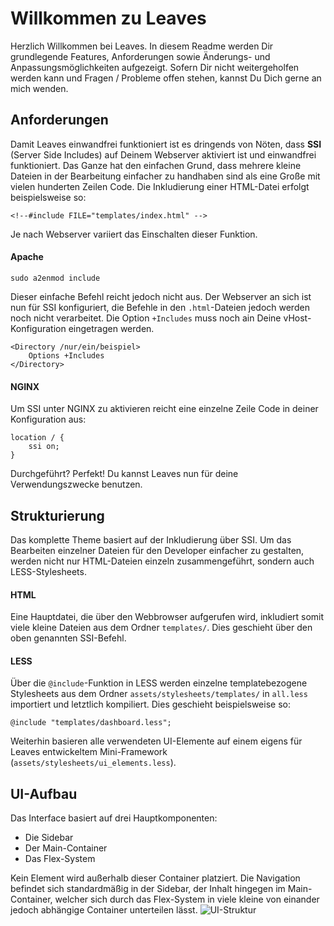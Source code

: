 
# Willkommen zu Leaves
Herzlich Willkommen bei Leaves. In diesem Readme werden Dir grundlegende Features, Anforderungen sowie Änderungs- und Anpassungsmöglichkeiten aufgezeigt. Sofern Dir nicht weitergeholfen werden kann und Fragen / Probleme offen stehen, kannst Du Dich gerne an mich wenden.

## Anforderungen
Damit Leaves einwandfrei funktioniert ist es dringends von Nöten, dass **SSI** (Server Side Includes) auf Deinem Webserver aktiviert ist und einwandfrei funktioniert. Das Ganze hat den einfachen Grund, dass mehrere kleine Dateien in der Bearbeitung einfacher zu handhaben sind als eine Große mit vielen hunderten Zeilen Code. 
Die Inkludierung einer HTML-Datei erfolgt beispielsweise so:
```
<!--#include FILE="templates/index.html" -->
```

Je nach Webserver variiert das Einschalten dieser Funktion.

#### Apache
```
sudo a2enmod include
```
Dieser einfache Befehl reicht jedoch nicht aus. Der Webserver an sich ist nun für SSI konfiguriert, die Befehle in den ``.html``-Dateien jedoch werden noch nicht verarbeitet. Die Option ``+Includes`` muss noch ain Deine vHost-Konfiguration eingetragen werden.
```
<Directory /nur/ein/beispiel>
	Options +Includes
</Directory>
```

#### NGINX
Um SSI unter NGINX zu aktivieren reicht eine einzelne Zeile Code in deiner Konfiguration aus:
```
location / {
    ssi on;
}
```
Durchgeführt? Perfekt! Du kannst Leaves nun für deine Verwendungszwecke benutzen.


## Strukturierung
Das komplette Theme basiert auf der Inkludierung über SSI. Um das Bearbeiten einzelner Dateien für den Developer einfacher zu gestalten, werden nicht nur HTML-Dateien einzeln zusammengeführt, sondern auch LESS-Stylesheets.

#### HTML
Eine Hauptdatei, die über den Webbrowser aufgerufen wird, inkludiert somit viele kleine Dateien aus dem Ordner ``templates/``. Dies geschieht über den oben genannten SSI-Befehl. 

#### LESS
Über die ``@include``-Funktion in LESS werden einzelne templatebezogene Stylesheets  aus dem Ordner ``assets/stylesheets/templates/`` in ``all.less`` importiert und letztlich kompiliert. Dies geschieht beispielsweise so:
```less
@include "templates/dashboard.less";
```
Weiterhin basieren alle verwendeten UI-Elemente auf einem eigens für Leaves entwickeltem Mini-Framework (``assets/stylesheets/ui_elements.less``).

## UI-Aufbau
Das Interface basiert auf drei Hauptkomponenten:

 - Die Sidebar
 - Der Main-Container
 - Das Flex-System

Kein Element wird außerhalb dieser Container platziert. Die Navigation befindet sich standardmäßig in der Sidebar, der Inhalt hingegen im Main-Container, welcher sich durch das Flex-System in viele kleine von einander jedoch abhängige Container unterteilen lässt.
![UI-Struktur](https://msr-webdesign.de/files/images/markup/leaves/ui_structure.png)


